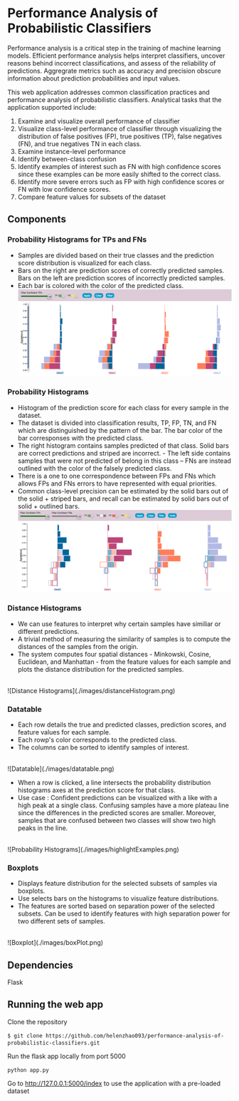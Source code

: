 # Performance Analysis of Probabilistic Classifiers

Performance analysis is a critical step in the training of machine learning models. Efficient performance analysis helps interpret classifiers, uncover reasons behind incorrect classifications, and assess of the reliability of predictions. Aggregrate metrics such as accuracy and precision obscure information about prediction probabilities and input values.

This web application addresses common classification practices and performance analysis of probabilistic classifiers.  Analytical tasks that the application supported include:
1. Examine and visualize overall performance of classifier
2. Visualize class-level performance of classifier through visualizing the distribution of false positives (FP), true positives (TP), false negatives (FN), and true negatives TN in each class.
3. Examine instance-level performance
4. Identify between-class confusion
5. Identify examples of interest such as FN with high confidence scores since these examples can be more easily shifted to the correct class. 
6. Identify more severe errors such as FP with high confidence scores or FN with low confidence scores. 
7. Compare feature values for subsets of the dataset

## Components

### Probability Histograms for TPs and FNs
- Samples are divided based on their true classes and the prediction score distribution is visualized for each class.
- Bars on the right are prediction scores of correctly predicted samples. Bars on the left are prediction scores of incorrectly predicted samples. 
- Each bar is colored with the color of the predicted class.
![Probability Histograms for TP and FN](./images/probabilityHistogramTPTN.png)


### Probability Histograms
- Histogram of the prediction score for each class for every sample in the dataset. 
- The dataset is divided into classification results, TP, FP, TN, and FN which are distinguished by the pattern of the bar. The bar color of the bar corresponses with the predicted class. 
- The right histogram contains samples predicted of that class. Solid bars are correct predictions and striped are incorrect. - The left side contains samples that were not predicted of belong in this class – FNs are instead outlined with the color of the falsely predicted class. 
- There is a one to one correspondence between FPs and FNs which allows FPs and FNs errors to have represented with equal priorities. 
- Common class-level precision can be estimated by the solid bars out of the solid + striped bars, and recall can be estimated by solid bars out of solid + outlined bars.
![Probability Histograms](./images/probabilityHistogram.png)

### Distance Histograms 
- We can use features to interpret why certain samples have similiar or different predictions.
- A trivial method of measuring the similarity of samples is to compute the distances of the samples from the origin. 
- The system computes four spatial distances - Minkowski, Cosine, Euclidean, and Manhattan - from the feature values for each sample and plots the distance distribution for the predicted samples. 
<br/>
![Distance Histograms](./images/distanceHistogram.png)

### Datatable 
- Each row details the true and predicted classes, prediction scores, and feature values for each sample. 
- Each rowp's color corresponds to the predicted class. 
- The columns can be sorted to identify samples of interest.
<br/>
![Datatable](./images/datatable.png)

- When a row is clicked, a line intersects the probability distribution histograms axes at the prediction score for that class. 
- Use case : Confident predictions can be visualized with a like with a high peak at a single class. Confusing samples have a more plateau line since the differences in the predicted scores are smaller. Moreover, samples that are confused between two classes will show two high peaks in the line.
<br/>
![Probability Histograms](./images/highlightExamples.png)

### Boxplots
- Displays feature distribution for the selected subsets of samples via boxplots. 
- Use selects bars on the histograms to visualize feature distributions. 
- The features are sorted based on separation power of the selected subsets. Can be used to identify features with high separation power for two different sets of samples. 

<br/>
![Boxplot](./images/boxPlot.png)

## Dependencies
Flask

## Running the web app
Clone the repository 
```
$ git clone https://github.com/helenzhao093/performance-analysis-of-probabilistic-classifiers.git
```
Run the flask app locally from port 5000 
```
python app.py
```
Go to http://127.0.0.1:5000/index to use the application with a pre-loaded dataset



